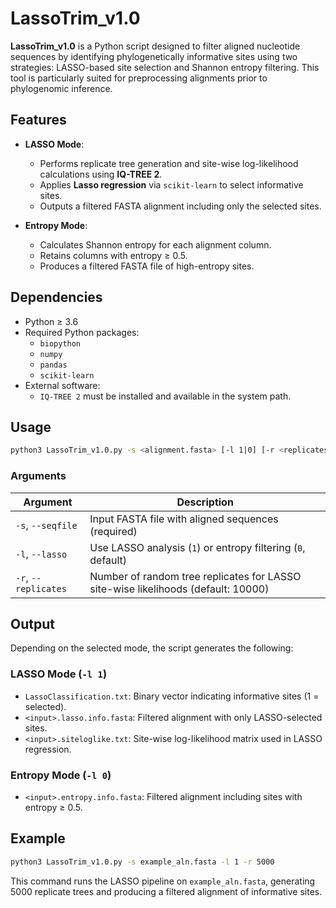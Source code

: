 # LassoTrim_v1.0

**LassoTrim_v1.0** is a Python script designed to filter aligned nucleotide sequences by identifying phylogenetically informative sites using two strategies: LASSO-based site selection and Shannon entropy filtering. This tool is particularly suited for preprocessing alignments prior to phylogenomic inference.

## Features

- **LASSO Mode**: 
  - Performs replicate tree generation and site-wise log-likelihood calculations using **IQ-TREE 2**.
  - Applies **Lasso regression** via `scikit-learn` to select informative sites.
  - Outputs a filtered FASTA alignment including only the selected sites.

- **Entropy Mode**:
  - Calculates Shannon entropy for each alignment column.
  - Retains columns with entropy ≥ 0.5.
  - Produces a filtered FASTA file of high-entropy sites.

## Dependencies

- Python ≥ 3.6  
- Required Python packages:
  - `biopython`
  - `numpy`
  - `pandas`
  - `scikit-learn`
- External software:
  - `IQ-TREE 2` must be installed and available in the system path.

## Usage

```bash
python3 LassoTrim_v1.0.py -s <alignment.fasta> [-l 1|0] [-r <replicates>]
```

### Arguments

| Argument        | Description                                                                 |
|----------------|-----------------------------------------------------------------------------|
| `-s`, `--seqfile`   | Input FASTA file with aligned sequences (required)                         |
| `-l`, `--lasso`     | Use LASSO analysis (`1`) or entropy filtering (`0`, default)              |
| `-r`, `--replicates`| Number of random tree replicates for LASSO site-wise likelihoods (default: 10000) |

## Output

Depending on the selected mode, the script generates the following:

### LASSO Mode (`-l 1`)
- `LassoClassification.txt`: Binary vector indicating informative sites (1 = selected).
- `<input>.lasso.info.fasta`: Filtered alignment with only LASSO-selected sites.
- `<input>.siteloglike.txt`: Site-wise log-likelihood matrix used in LASSO regression.

### Entropy Mode (`-l 0`)
- `<input>.entropy.info.fasta`: Filtered alignment including sites with entropy ≥ 0.5.

## Example

```bash
python3 LassoTrim_v1.0.py -s example_aln.fasta -l 1 -r 5000
```

This command runs the LASSO pipeline on `example_aln.fasta`, generating 5000 replicate trees and producing a filtered alignment of informative sites.
